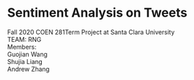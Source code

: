 # Sentiment Analysis on Tweets
Fall 2020 COEN 281Term Project at Santa Clara University<br>
TEAM: RNG <br>
Members: <br>
    Guojian Wang <br>
    Shujia Liang <br>
    Andrew Zhang <br>
  
